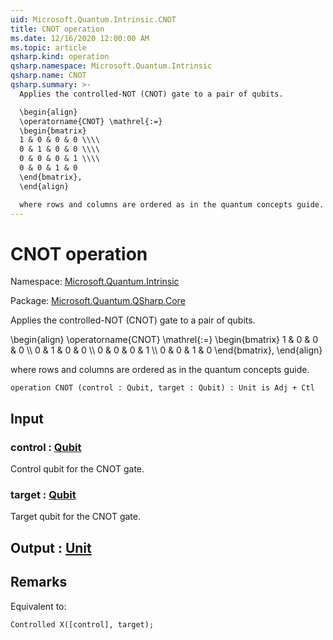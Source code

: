 ```yaml
---
uid: Microsoft.Quantum.Intrinsic.CNOT
title: CNOT operation
ms.date: 12/16/2020 12:00:00 AM
ms.topic: article
qsharp.kind: operation
qsharp.namespace: Microsoft.Quantum.Intrinsic
qsharp.name: CNOT
qsharp.summary: >-
  Applies the controlled-NOT (CNOT) gate to a pair of qubits.

  \begin{align}
  \operatorname{CNOT} \mathrel{:=}
  \begin{bmatrix}
  1 & 0 & 0 & 0 \\\\
  0 & 1 & 0 & 0 \\\\
  0 & 0 & 0 & 1 \\\\
  0 & 0 & 1 & 0
  \end{bmatrix},
  \end{align}

  where rows and columns are ordered as in the quantum concepts guide.
---
```


# CNOT operation

Namespace: [Microsoft.Quantum.Intrinsic](xref:Microsoft.Quantum.Intrinsic)

Package: [Microsoft.Quantum.QSharp.Core](https://nuget.org/packages/Microsoft.Quantum.QSharp.Core)


Applies the controlled-NOT (CNOT) gate to a pair of qubits.\begin{align}\operatorname{CNOT} \mathrel{:=}\begin{bmatrix}1 & 0 & 0 & 0 \\\\0 & 1 & 0 & 0 \\\\0 & 0 & 0 & 1 \\\\0 & 0 & 1 & 0\end{bmatrix},\end{align}where rows and columns are ordered as in the quantum concepts guide.

```qsharp
operation CNOT (control : Qubit, target : Qubit) : Unit is Adj + Ctl
```


## Input

### control : [Qubit](xref:microsoft.quantum.lang-ref.qubit)

Control qubit for the CNOT gate.


### target : [Qubit](xref:microsoft.quantum.lang-ref.qubit)

Target qubit for the CNOT gate.



## Output : [Unit](xref:microsoft.quantum.lang-ref.unit)



## Remarks

Equivalent to:```qsharpControlled X([control], target);```